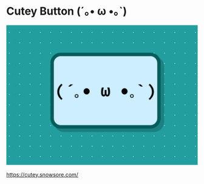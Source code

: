 # Cutey Button (´｡• ω •｡`)

<p align='center'>
  <img src='docs/images/cutey.png'/>
</p>

https://cutey.snowsore.com/